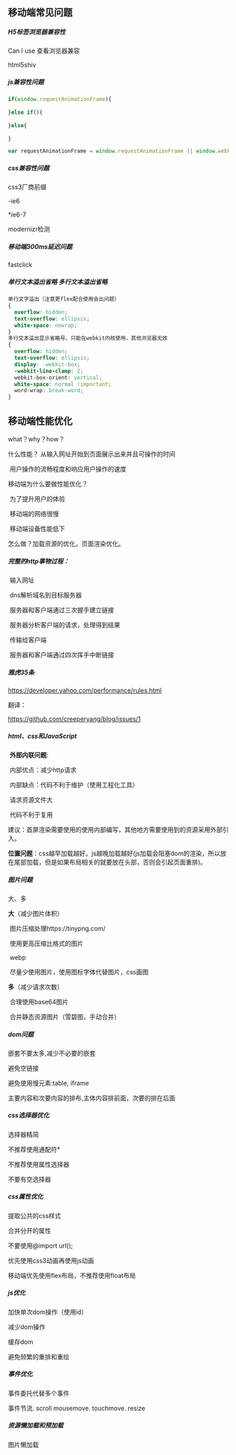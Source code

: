 

## 移动端常见问题

##### H5标签浏览器兼容性

Can I use 查看浏览器兼容

html5shiv

##### js兼容性问题

```js
if(window.requestAnimationFrame){
  
}else if(){
  
}else{
  
}

var requestAnimationFrame = window.requestAnimationFrame || window.webkitRequestAnimationFrame || window.mozRequestAnimationFrame || window.oRequestAnimationFrame || window.msRequestAnimationFrame;
```

##### css兼容性问题

css3厂商前缀

-ie6

*ie6-7

modernizr检测

##### 移动端300ms延迟问题

fastclick

##### 单行文本溢出省略 多行文本溢出省略

```css
单行文字溢出（注意更flex配合使用会出问题）
{
  overflow: hidden;
  text-overflow: ellipsis;
  white-space: nowrap;
}
多行文本溢出显示省略号，只能在webkit内核使用，其他浏览器无效
{
  overflow: hidden;
  text-overflow: ellipsis;
  display: -webkit-box;
  -webkit-line-clamp: 2;
  webkit-box-orient: vertical;
  white-space: normal !important;
  word-wrap: break-word;
}
```



## 移动端性能优化

what？why？how？

什么性能？
	从输入网址开始到页面展示出来并且可操作的时间

​	用户操作的流畅程度和响应用户操作的速度

移动端为什么要做性能优化？

​	为了提升用户的体验

​	移动端的网络很慢

​	移动端设备性能低下

怎么做？加载资源的优化，页面渲染优化。

##### 完整的http事物过程：

​	输入网址

​	dns解析域名到目标服务器

​	服务器和客户端通过三次握手建立链接

​	服务器分析客户端的请求，处理得到结果

​	传输给客户端

​	服务器和客户端通过四次挥手中断链接



##### 雅虎35条

https://developer.yahoo.com/performance/rules.html

翻译：

https://github.com/creeperyang/blog/issues/1



##### html、css和JavaScript

​	**外部内联问题**:

​				           内部优点：减少http请求

​							内部缺点：代码不利于维护（使用工程化工具）

​												请求资源文件大

​												代码不利于复用

​	建议：首屏渲染需要使用的使用内部编写，其他地方需要使用到的资源采用外部引入。																						

​	**位置问题**：css越早加载越好。js越晚加载越好(js加载会阻塞dom的渲染，所以放在尾部加载，但是如果布局相关的就要放在头部，否则会引起页面重排)。



##### 图片问题

大、多

**大**（减少图片体积）

​	图片压缩处理https://tinypng.com/

​	使用更高压缩比格式的图片

​	webp

​	尽量少使用图片，使用图标字体代替图片，css画图

**多**（减少请求次数）

​	合理使用base64图片

​	合并静态资源图片（雪碧图，手动合并）

##### dom问题

嵌套不要太多,减少不必要的嵌套

避免空链接

避免使用慢元素:table, iframe

主要内容和次要内容的排布,主体内容排前面，次要的排在后面

##### css选择器优化

选择器精简

不推荐使用通配符*

不推荐使用属性选择器

不要有空选择器

##### css属性优化

提取公共的css样式

合并分开的属性

不要使用@import url();

优先使用css3动画再使用js动画

移动端优先使用flex布局，不推荐使用float布局

##### js优化

加快单次dom操作（使用id）

减少dom操作

缓存dom

避免频繁的重排和重绘



##### 事件优化

事件委托代替多个事件

事件节流.    scroll  mousemove.  touchmove.  resize



##### 资源懒加载和预加载

图片懒加载













